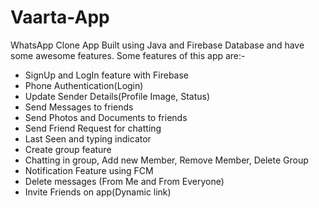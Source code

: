 # Vaarta-App
WhatsApp Clone App Built using Java and Firebase Database and have some awesome features. Some features of this app are:-
* SignUp and LogIn feature with Firebase
* Phone Authentication(Login)
* Update Sender Details(Profile Image, Status)
* Send Messages to friends
* Send Photos and Documents to friends
* Send Friend Request for chatting
* Last Seen and typing indicator
* Create group feature
* Chatting in group, Add new Member, Remove Member, Delete Group
* Notification Feature using FCM
* Delete messages (From Me and From Everyone)
* Invite Friends on app(Dynamic link)

